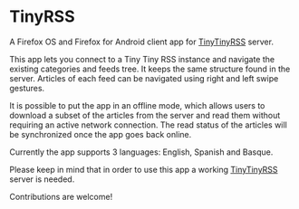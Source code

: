 TinyRSS
==========

A Firefox OS and Firefox for Android client app for [TinyTinyRSS](http://tt-rss.org) server.

This app lets you connect to a Tiny Tiny RSS instance and navigate the existing categories and feeds
tree. It keeps the same structure found in the server. Articles of each feed can be navigated using
right and left swipe gestures.

It is possible to put the app in an offline mode, which allows users to download a subset of the
articles from the server and read them without requiring an active network connection. The read
status of the articles will be synchronized once the app goes back online.

Currently the app supports 3 languages: English, Spanish and Basque.

Please keep in mind that in order to use this app a working [TinyTinyRSS](http://tt-rss.org) server
is needed.

Contributions are welcome!
